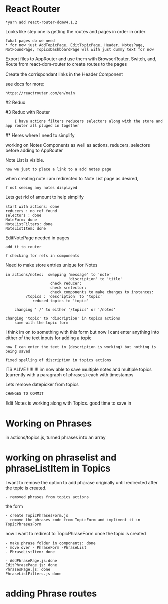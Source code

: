 # React Router

    *yarn add react-router-dom@4.1.2

Looks like step one is getting the routes and pages in order in order

    ?what pages do we need
    * for now just AddTopicPage, EditTopicPage, Header, NotesPage, NotFoundPage, TopicsDashboardPage wll with just dummy text for now
Export files to AppRouter and use them with BrowserRouter, Switch, and, Route from react-dom-router to create routes to the pages

Create the corrispondant links in the Header Component

see docs for more:

    https://reactrouter.com/en/main

#2 Redux

#3 Redux with Router

        I have actions filters reducers selectors along with the store and app router all pluged in together


#* Heres where I need to simplify

working on Notes Components as well as actions, reducers, selectors before adding to AppRouter

Note List is visible. 

    now we just to place a link to a add notes page

when creating note i am redirected to Note List page as desired, 
    
    ? not seeing any notes displayed

Lets get rid of amount to help simplify

    start with actions: done
    reducers : no ref found
    selectors : done
    NoteForm: done
    NoteListFilters: done
    NoteListItem: done

EditNotePage needed in pages

    add it to router
    
    ? checking for refs in components

Need to make store entries unique for Notes

    in actions/notes:  swapping 'message' to 'note'
                                'discription' to 'title'
                        check reducer:
                        check srelector:
                        check components to make changes to instances:
             /topics : 'description' to 'topic'
                reduced topics to 'topic'
                
        changing ' /' to either '/topics' or '/notes' 

    changing 'topic' to 'discription' in topics actions
        same with the topic form

I think im on to something with this form but now I cant enter anything into either of the text inputs for adding a topic

    now I can enter the text in (description is working) but nothing is being saved

    fixed spelling of discription in topics actions

ITS ALIVE !!!!!!!!!
im now able to save multiple notes and multiple topics (currently with a paragraph of phrases) each with timestamps

Lets remove datepicker from topics

    CHANGES TO COMMIT

Edit Notes is working along with Topics. good time to save in 

# Working on Phrases

in actions/topics.js, turned phrases into an array

# working on phraselist and phraseListItem in Topics

I want to remove the option to add pharase originally until redirected after the topic is created.

    - removed phrases from topics actions

the form   

    - create TopicPhrasesForm.js
    - remove the phrases code from TopicForm and impliment it in TopicPhrasesForm

now I want to redirect to TopicPhraseForm once the topic is created 

    - make phrase folder in components: done
    - move over - PhraseForm -PhraseList 
    - PhraseListItem: done

    - AddPhrasePage.js:done
    EditPhrasePage.js: done
    PhrasesPage.js: done
    PhraseListFilters.js done

# adding Phrase routes

    